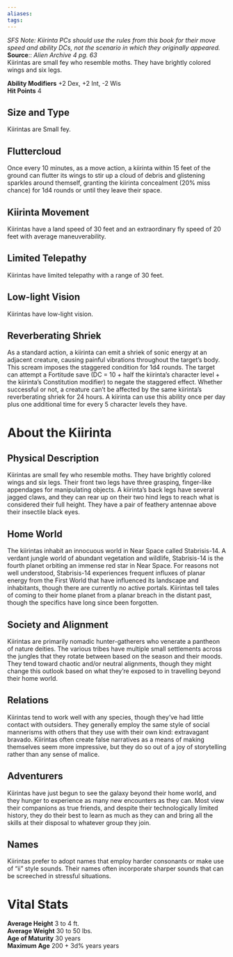 ```yaml
---
aliases: 
tags: 
---
```

_SFS Note: Kiirinta PCs should use the rules from this book for their move speed and ability DCs, not the scenario in which they originally appeared._  
**Source**:: _Alien Archive 4 pg. 63_  
Kiirintas are small fey who resemble moths. They have brightly colored wings and six legs.  
  
**Ability Modifiers** +2 Dex, +2 Int, -2 Wis  
**Hit Points** 4

## Size and Type

Kiirintas are Small fey.  

## Fluttercloud

Once every 10 minutes, as a move action, a kiirinta within 15 feet of the ground can flutter its wings to stir up a cloud of debris and glistening sparkles around themself, granting the kiirinta concealment (20% miss chance) for 1d4 rounds or until they leave their space.  

## Kiirinta Movement

Kiirintas have a land speed of 30 feet and an extraordinary fly speed of 20 feet with average maneuverability.  

## Limited Telepathy

Kiirintas have limited telepathy with a range of 30 feet.  

## Low-light Vision

Kiirintas have low-light vision.  

## Reverberating Shriek

As a standard action, a kiirinta can emit a shriek of sonic energy at an adjacent creature, causing painful vibrations throughout the target’s body. This scream imposes the staggered condition for 1d4 rounds. The target can attempt a Fortitude save (DC = 10 + half the kiirinta’s character level + the kiirinta’s Constitution modifier) to negate the staggered effect. Whether successful or not, a creature can’t be affected by the same kiirinta’s reverberating shriek for 24 hours. A kiirinta can use this ability once per day plus one additional time for every 5 character levels they have.

# About the Kiirinta

## Physical Description

Kiirintas are small fey who resemble moths. They have brightly colored wings and six legs. Their front two legs have three grasping, finger-like appendages for manipulating objects. A kiirinta’s back legs have several jagged claws, and they can rear up on their two hind legs to reach what is considered their full height. They have a pair of feathery antennae above their insectile black eyes.  

## Home World

The kiirintas inhabit an innocuous world in Near Space called Stabrisis-14. A verdant jungle world of abundant vegetation and wildlife, Stabrisis-14 is the fourth planet orbiting an immense red star in Near Space. For reasons not well understood, Stabrisis-14 experiences frequent influxes of planar energy from the First World that have influenced its landscape and inhabitants, though there are currently no active portals. Kiirintas tell tales of coming to their home planet from a planar breach in the distant past, though the specifics have long since been forgotten.  

## Society and Alignment

Kiirintas are primarily nomadic hunter-gatherers who venerate a pantheon of nature deities. The various tribes have multiple small settlements across the jungles that they rotate between based on the season and their moods. They tend toward chaotic and/or neutral alignments, though they might change this outlook based on what they’re exposed to in travelling beyond their home world.  

## Relations

Kiirintas tend to work well with any species, though they’ve had little contact with outsiders. They generally employ the same style of social mannerisms with others that they use with their own kind: extravagant bravado. Kiirintas often create false narratives as a means of making themselves seem more impressive, but they do so out of a joy of storytelling rather than any sense of malice.  

## Adventurers

Kiirintas have just begun to see the galaxy beyond their home world, and they hunger to experience as many new encounters as they can. Most view their companions as true friends, and despite their technologically limited history, they do their best to learn as much as they can and bring all the skills at their disposal to whatever group they join.  

## Names

Kiirintas prefer to adopt names that employ harder consonants or make use of “ii” style sounds. Their names often incorporate sharper sounds that can be screeched in stressful situations.  

# Vital Stats

**Average Height** 3 to 4 ft.  
**Average Weight** 30 to 50 lbs.  
**Age of Maturity** 30 years  
**Maximum Age** 200 + 3d% years years
